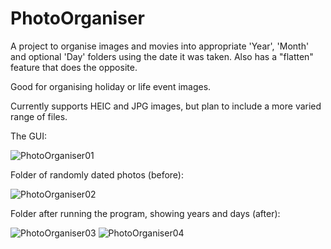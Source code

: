 # PhotoOrganiser

A project to organise images and movies into appropriate 'Year', 'Month' and optional 'Day' folders using the date it was taken.
Also has a "flatten" feature that does the opposite.

Good for organising holiday or life event images.

Currently supports HEIC and JPG images, but plan to include a more varied range of files.


The GUI:

![PhotoOrganiser01](https://user-images.githubusercontent.com/39208656/109409169-84a76780-79e4-11eb-8150-08173af1d591.png)

Folder of randomly dated photos (before):

![PhotoOrganiser02](https://user-images.githubusercontent.com/39208656/109409185-a274cc80-79e4-11eb-98ee-c7b585e76948.png)

Folder after running the program, showing years and days (after):

![PhotoOrganiser03](https://user-images.githubusercontent.com/39208656/109409196-b3bdd900-79e4-11eb-9f4f-bc9a92ef1e7a.png)
![PhotoOrganiser04](https://user-images.githubusercontent.com/39208656/109409198-b4ef0600-79e4-11eb-825d-e83a4b1d7cf8.png)
